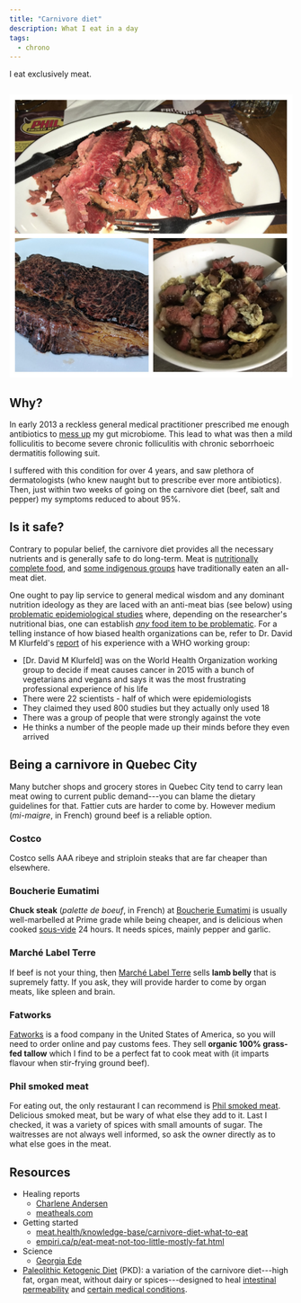 ```yaml
---
title: "Carnivore diet"
description: What I eat in a day
tags:
  - chrono
---
```


I eat exclusively meat.

```toc
```

![](/static/beef.jpg)

## Why?

In early 2013 a reckless general medical practitioner prescribed me enough antibiotics to [mess up](https://en.wikipedia.org/wiki/Dysbiosis) my gut microbiome. This lead to what was then a mild folliculitis to become severe chronic folliculitis with chronic seborrhoeic dermatitis following suit.

I suffered with this condition for over 4 years, and saw plethora of dermatologists \(who knew naught but to prescribe ever more antibiotics\). Then, just within two weeks of going on the carnivore diet \(beef, salt and pepper\) my symptoms reduced to about 95%.

## Is it safe?

Contrary to popular belief, the carnivore diet provides all the necessary nutrients and is generally safe to do long-term. Meat is [nutritionally complete food](http://www.diagnosisdiet.com/food/meats/), and [some indigenous groups](https://justmeat.co/peoples/) have traditionally eaten an all-meat diet.

One ought to pay lip service to general medical wisdom and any dominant nutrition ideology as they are laced with an anti-meat bias \(see below\) using [problematic epidemiological studies](https://www.diagnosisdiet.com/epidemilogical-studies/) where, depending on the researcher's nutritional bias, one can establish [_any_ food item to be problematic](https://academic.oup.com/ajcn/article/97/1/127/4576988). For a telling instance of how biased health organizations can be, refer to Dr. David M Klurfeld's [report](https://peakhuman.libsyn.com/dr-david-klurfeld-on-meat-not-causing-cancer-bogus-vegetarian-scientists-and-balanced-nutrition) of his experience with a WHO working group:

* \[Dr. David M Klurfeld\] was on the World Health Organization working group to decide if meat causes cancer in 2015 with a bunch of vegetarians and vegans and says it was the most frustrating professional experience of his life
* There were 22 scientists - half of which were epidemiologists
* They claimed they used 800 studies but they actually only used 18
* There was a group of people that were strongly against the vote
* He thinks a number of the people made up their minds before they even arrived

## Being a carnivore in Quebec City

Many butcher shops and grocery stores in Quebec City tend to carry lean meat owing to current public demand---you can blame the dietary guidelines for that. Fattier cuts are harder to come by. However medium (*mi-maigre*, in French) ground beef is a reliable option.

### Costco

Costco sells AAA ribeye and striploin steaks that are far cheaper than elsewhere.

### Boucherie Eumatimi

**Chuck steak** (*palette de boeuf*, in French) at [Boucherie Eumatimi](https://goo.gl/maps/jj4iXi8im8n25Wxv6) is usually well-marbelled at Prime grade while being cheaper, and is delicious when cooked [sous-vide](/sous-vide.html) 24 hours. It needs spices, mainly pepper and garlic.

### Marché Label Terre

If beef is not your thing, then [Marché Label Terre](http://www.marchelabelterre.com/) sells **lamb belly** that is supremely fatty. If you ask, they will provide harder to come by organ meats, like spleen and brain.

### Fatworks

[Fatworks](https://fatworksfoods.com/) is a food company in the United States of America, so you will need to order online and pay customs fees. They sell **organic 100% grass-fed tallow** which I find to be a perfect fat to cook meat with (it imparts flavour when stir-frying ground beef).

### Phil smoked meat

For eating out, the only restaurant I can recommend is [Phil smoked meat](http://philsmokedmeat.com/). Delicious smoked meat, but be wary of what else they add to it. Last I checked, it was a variety of spices with small amounts of sugar. The waitresses are not always well informed, so ask the owner directly as to what else goes in the meat.

## Resources

* Healing reports
  * [Charlene  Andersen](http://web.archive.org/web/20191101053010/http://meatheals.com/2018/02/04/charlene-andersen/)
  * [meatheals.com](http://meatheals.com/)
* Getting started
  * [meat.health/knowledge-base/carnivore-diet-what-to-eat](https://meat.health/knowledge-base/carnivore-diet-what-to-eat/)
  * [empiri.ca/p/eat-meat-not-too-little-mostly-fat.html](http://www.empiri.ca/p/eat-meat-not-too-little-mostly-fat.html)
* Science
  * [Georgia Ede](http://www.diagnosisdiet.com/food/meats/)
* [Paleolithic Ketogenic Diet](https://www.researchgate.net/publication/323151200_Therapeutic_protocol_of_Paleomedicina_Hungary) (PKD): a variation of the carnivore diet---high fat, organ meat, without dairy or spices---designed to heal [intestinal permeability](https://www.youtube.com/watch?v=nDPM8o9jcFA) and [certain medical conditions](https://justmeat.co/wiki/pkd/#case-studies).
